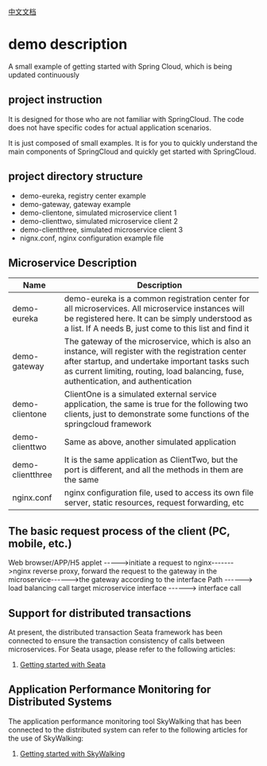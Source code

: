 [中文文档](https://github.com/jacksparrow414/springcloud-demo/blob/master/README_ZH_CN.md)
# demo description
A small example of getting started with Spring Cloud, which is being updated continuously

## project instruction
It is designed for those who are not familiar with SpringCloud. The code does not have specific codes for actual application scenarios.   

  
It is just composed of small examples. It is for you to quickly understand the main components of SpringCloud and quickly get started with SpringCloud.

## project directory structure
- demo-eureka, registry center example
- demo-gateway, gateway example
- demo-clientone, simulated microservice client 1
- demo-clienttwo, simulated microservice client 2
- demo-clientthree, simulated microservice client 3
- nignx.conf, nginx configuration example file

## Microservice Description
|Name  | Description
|------------- | -------------
|demo-eureka  | demo-eureka is a common registration center for all microservices. All microservice instances will be registered here. It can be simply understood as a list. If A needs B, just come to this list and find it
|demo-gateway  | The gateway of the microservice, which is also an instance, will register with the registration center after startup, and undertake important tasks such as current limiting, routing, load balancing, fuse, authentication, and authentication
|demo-clientone | ClientOne is a simulated external service application, the same is true for the following two clients, just to demonstrate some functions of the springcloud framework
|demo-clienttwo | Same as above, another simulated application
|demo-clientthree | It is the same application as ClientTwo, but the port is different, and all the methods in them are the same
|nginx.conf | nginx configuration file, used to access its own file server, static resources, request forwarding, etc

## The basic request process of the client (PC, mobile, etc.)
Web browser/APP/H5 applet ----->initiate a request to nginx------->nginx reverse proxy, forward the request to the gateway in the microservice------>the gateway according to the interface Path ------> load balancing call target microservice interface ------> interface call

## Support for distributed transactions
At present, the distributed transaction Seata framework has been connected to ensure the transaction consistency of calls between microservices. For Seata usage, please refer to the following articles:
1. [Getting started with Seata](https://blog.csdn.net/dghkgjlh/article/details/104730024)

## Application Performance Monitoring for Distributed Systems
The application performance monitoring tool SkyWalking that has been connected to the distributed system can refer to the following articles for the use of SkyWalking:
1. [Getting started with SkyWalking](https://blog.csdn.net/dghkgjlh/article/details/106745714)
